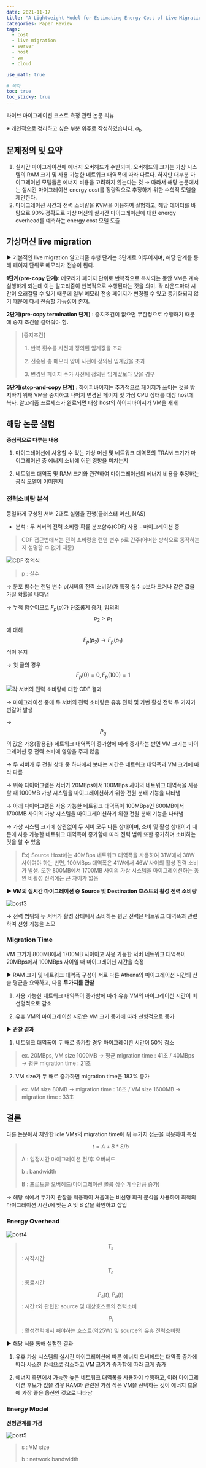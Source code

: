 ```yaml
---
date: 2021-11-17
title: "A Lightweight Model for Estimating Energy Cost of Live Migration of Virtual_Machines"
categories: Paper Review
tags:
  - cost
  - live migration
  - server
  - host
  - vm
  - cloud

use_math: true

# 목차
toc: true  
toc_sticky: true 
---
```


라이브 마이그레이션 코스트 측정 관련 논문 리뷰


※ 개인적으로 정리하고 싶은 부분 위주로 작성하였습니다.
​$a_b$
## 문제정의 및 요약

1) 실시간 마이그레이션에 에너지 오버헤드가 수반되며, 오버헤드의 크기는 가상 시스템의 RAM 크기 및 사용 가능한 네트워크 대역폭에 따라 다르다. 하지만 대부분 마이그레이션 모델들은 에너지 비용을 고려하지 않는다는 것
→ 따라서 해당 논문에서는 실시간 마이그레이션 energy cost를 정량적으로 추정하기 위한 수학적 모델을 제안한다.
2) 마이그레이션 시간과 전력 소비량을 KVM을 이용하여 실험하고, 해당 데이터를 바탕으로 90% 정확도로 가상 머신의 실시간 마이그레이션에 대한 energy overhead를 예측하는 energy cost 모델 도출

## 가상머신 live migration

▶ 기본적인 live migration 알고리즘 수행 단계는 3단계로 이루어지며, 해당 단계를 통해 페이지 단위로 메모리가 전송이 된다.

**1단계(pre-copy 단계)**: 메모리가 페이지 단위로 반복적으로 복사되는 동안 VM은 계속 실행하게 되는데 이는 알고리즘이 반복적으로 수행된다는 것을 의미. 각 라운드마다 시간이 오래걸릴 수 있기 때문에 일부 메모리 전송 페이지가 변경될 수 있고 동기화되지 않기 때문에 다시 전송할 가능성이 존재.

**2단계(pre-copy termination 단계)** : 중지조건이 없으면 무한정으로 수행하기 때문에 중지 조건을 걸어줘야 함.

> [중지조건]
> 
> 1. 반복 횟수를 사전에 정의된 임계값을 초과
> 
> 2. 전송된 총 메모리 양이 사전에 정의된 임계값을 초과
> 
> 3. 변경된 페이지 수가 사전에 정의된 임계값보다 낮을 경우

**3단계(stop-and-copy 단계)** : 하이퍼바이저는 추가적으로 페이지가 쓰이는 것을 방지하기 위해 VM을 중지하고 나머지 변경된 페이지 및 가상 CPU 상태를 대상 host에 복사. 알고리즘 프로세스가 완료되면 대상 host의 하이퍼바이저가 VM을 재개


## 해당 논문 실험

**중심적으로 다루는 내용**

1. 마이그레이션에 사용할 수 있는 가상 머신 및 네트워크 대역폭의 TRAM 크기가 마이그레이션 중 에너지 소비에 어떤 영향을 미치는지

2. 네트워크 대역폭 및 RAM 크기와 관련하여 마이그레이션의 에너지 비용을 추정하는 공식 모델이 어떠한지

### 전력소비량 분석

동일하게 구성된 서버 2대로 실험을 진행(클러스터 머신, NAS)

- 분석 : 두 서버의 전력 소비량 확률 분포함수(CDF) 사용 - 마이그레이션 중

> CDF 접근법에서는 전력 소비량을 랜덤 변수 p로 간주(어떠한 방식으로 동작하는지 설명할 수 없기 때문)

![CDF 정의식]({{https://github.com/wlslwlsl/wlslwlsl.github.io}}/assets/논문리뷰/cost1.png )

> p : 실수

→ 분포 함수는 랜덤 변수 p(서버의 전력 소비량)가 특정 실수 p보다 크거나 같은 값을 가질 확률을 나타냄

→ 누적 함수이므로 $F_p(p)$가 단조롭게 증가, 임의의 $$p_2 > p_1$$에 대해 $$F_p(p_2)→F_p(p_1)$$ 식이 유지

→ 윗 글의 경우 $$F_p(0) = 0, F_p(100) = 1$$


![각 서버의 전력 소비량에 대한 CDF 결과]({{https://github.com/wlslwlsl/wlslwlsl.github.io}}/assets/논문리뷰/cost2.png )

→ 마이그레이션 중에 두 서버의 전력 소비량은 유휴 전력 및 가변 활성 전력 두 가지가 번갈아 발생


→ $$P_a$$의 값은 가용(활용된) 네트워크 대역폭이 증가함에 따라 증가하는 반면 VM 크기는 마이그레이션 중 전력 소비에 영향을 주지 않음


→ 두 서버가 두 전원 상태 중 하나에서 보내는 시간은 네트워크 대역폭과 VM 크기에 따라 다름


→ 위쪽 다이어그램은 서버가 20MBps에서 100MBps 사이의 네트워크 대역폭을 사용할 때 1000MB 가상 시스템을 마이그레이션하기 위한 전원 분배 기능을 나타냄


→ 아래 다이어그램은 사용 가능한 네트워크 대역폭이 100MBps인 800MB에서 1700MB 사이의 가상 시스템을 마이그레이션하기 위한 전원 분배 기능을 나타냄


→ 가상 시스템 크기에 상관없이 두 서버 모두 다른 상태이며, 소비 및 활성 상태이기 때문에 사용 가능한 네트워크 대역폭이 증가함에 따라 전력 범위 또한 증가하며 소비하는 것을 알 수 있음


> Ex) Source Host에는 40MBps 네트워크 대역폭을 사용하여 31W에서 38W 사이여야 하는 반면, 100MBps 대역폭은 41W에서 46W 사이의 활성 전력 소비가 발생. 또한 800MB에서 1700MB 사이의 가상 시스템을 마이그레이션하는 동안 비활성 전력에는 큰 차이가 없음

**▶ VM의 실시간 마이그레이션 중 Source 및 Destination 호스트의 활성 전력 소비량**

![cost3]({{https://github.com/wlslwlsl/wlslwlsl.github.io}}/assets/논문리뷰/cost3.png )

→ 전력 범위와 두 서버가 활성 상태에서 소비하는 평균 전력은 네트워크 대역폭과 관련하여 선형 기능을 소모


### Migration Time

VM 크기가 800MB에서 1700MB 사이이고 사용 가능한 서버 네트워크 대역폭이 20MBps에서 100MBps 사이일 때 마이그레이션 시간을 측정


▶ RAM 크기 및 네트워크 대역폭 구성이 서로 다른 Athena의 마이그레이션 시간의 산술 평균을 요약하고, 다음 **두가지를 관찰**

1) 사용 가능한 네트워크 대역폭이 증가함에 따라 유휴 VM의 마이그레이션 시간이 비선형적으로 감소

2) 유휴 VM의 마이그레이션 시간은 VM 크기 증가에 따라 선형적으로 증가

▶ **관찰 결과**

1) 네트워크 대역폭이 두 배로 증가할 경우 마이그레이션 시간이 50% 감소

> ex. 20MBps, VM size 1000MB → 평균 migration time : 41초 / 40MBps → 평균 migration time : 21초

2) VM size가 두 배로 증가하면 migration time은 183% 증가

> ex. VM size 80MB → migration time : 18초 / VM size 1600MB → migration time : 33초


## 결론

다른 논문에서 제안한 idle VMs의 migration time에 위 두가지 접근을 적용하여 측정

> $$t = A + B * S / b$$
> 
> A : 일정시간 마이그레이션 전/후 오버헤드
> 
> b : bandwidth
> 
> B : 프로토콜 오버헤드(마이그레이션 볼륨 상수 계수만큼 증가)

→ 해당 식에서 두가지 관찰을 적용하여 처음에는 비선형 회귀 분석을 사용하여 최적의 마이그레이션 시간τ에 맞는 A 및 B 값을 확인하고 삽입

### Energy Overhead

![cost4]({{https://github.com/wlslwlsl/wlslwlsl.github.io}}/assets/논문리뷰/cost4.png )

> $$T_s$$ ​: 시작시간​
> 
> $$T_e$$ ​: 종료시간​
> 
> $$P_s​(t),P_d​(t)$$ : 시간 t와 관련한 source 및 대상호스트의 전력소비​
> 
> $$P_i$$ : 활성전력에서 빼야하는 호스트(약25W) 및 source의 유휴 전력소비량​

▶ 해당 식을 통해 실험한 결과

1) 유휴 가상 시스템의 실시간 마이그레이션에 따른 에너지 오버헤드는 대역폭 증가에 따라 사소한 방식으로 감소하고 VM 크기가 증가함에 따라 크게 증가

2) 에너지 측면에서 가능한 높은 네트워크 대역폭을 사용하여 수행하고, 여러 마이그레이션 후보가 있을 경우 RAM과 관련된 가장 작은 VM을 선택하는 것이 에너지 효율에 가장 좋은 옵션인 것으로 나타남


### Energy Model

**선형관계를 가정**

![cost5]({{https://github.com/wlslwlsl/wlslwlsl.github.io}}/assets/논문리뷰/cost5.png )

> s : VM size
> 
> b : network bandwidth﻿
